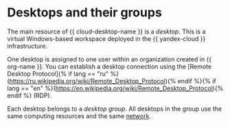 # Desktops and their groups

The main resource of {{ cloud-desktop-name }} is a _desktop_. This is a virtual Windows-based workspace deployed in the {{ yandex-cloud }} infrastructure.

One desktop is assigned to one user within an organization created in {{ org-name }}. You can establish a desktop connection using the [Remote Desktop Protocol]{% if lang == "ru" %}(https://ru.wikipedia.org/wiki/Remote_Desktop_Protocol){% endif %}{% if lang == "en" %}(https://en.wikipedia.org/wiki/Remote_Desktop_Protocol){% endif %} (RDP).

Each desktop belongs to a _desktop group_. All desktops in the group use the same computing resources and the same [network](../../vpc/concepts/network.md).